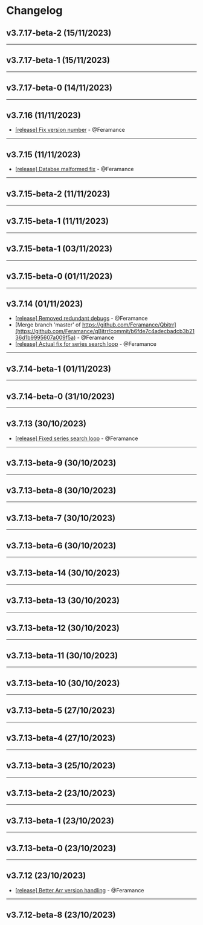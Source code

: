 # Changelog

## v3.7.17-beta-2 (15/11/2023)

---

## v3.7.17-beta-1 (15/11/2023)

---

## v3.7.17-beta-0 (14/11/2023)

---

## v3.7.16 (11/11/2023)
- [[release] Fix version number](https://github.com/Feramance/qBitrr/commit/94897faa7a6e03f6a1dcec0de60dff908b0fb7d1) - @Feramance

---

## v3.7.15 (11/11/2023)
- [[release] Databse malformed fix](https://github.com/Feramance/qBitrr/commit/78458d8940acf6362a3f17ce75bee8435b56baea) - @Feramance

---

## v3.7.15-beta-2 (11/11/2023)

---

## v3.7.15-beta-1 (11/11/2023)

---

## v3.7.15-beta-1 (03/11/2023)

---

## v3.7.15-beta-0 (01/11/2023)

---

## v3.7.14 (01/11/2023)
- [[release] Removed redundant debugs](https://github.com/Feramance/qBitrr/commit/d31f906c5172a392656bcb3244801849a0f698c7) - @Feramance
- [Merge branch 'master' of https://github.com/Feramance/Qbitrr](https://github.com/Feramance/qBitrr/commit/b6fde7c4adecbadcb3b2136d1b9995607a009f5a) - @Feramance
- [[release] Actual fix for series search loop](https://github.com/Feramance/qBitrr/commit/dd6dc298c60728eca6d30a86b07d06fa5a30c892) - @Feramance

---

## v3.7.14-beta-1 (01/11/2023)

---

## v3.7.14-beta-0 (31/10/2023)

---

## v3.7.13 (30/10/2023)
- [[release] Fixed series search loop](https://github.com/Feramance/qBitrr/commit/3194c816ae7b91d860b7a969871ebbe8fcaaa92c) - @Feramance

---

## v3.7.13-beta-9 (30/10/2023)

---

## v3.7.13-beta-8 (30/10/2023)

---

## v3.7.13-beta-7 (30/10/2023)

---

## v3.7.13-beta-6 (30/10/2023)

---

## v3.7.13-beta-14 (30/10/2023)

---

## v3.7.13-beta-13 (30/10/2023)

---

## v3.7.13-beta-12 (30/10/2023)

---

## v3.7.13-beta-11 (30/10/2023)

---

## v3.7.13-beta-10 (30/10/2023)

---

## v3.7.13-beta-5 (27/10/2023)

---

## v3.7.13-beta-4 (27/10/2023)

---

## v3.7.13-beta-3 (25/10/2023)

---

## v3.7.13-beta-2 (23/10/2023)

---

## v3.7.13-beta-1 (23/10/2023)

---

## v3.7.13-beta-0 (23/10/2023)

---

## v3.7.12 (23/10/2023)
- [[release] Better Arr version handling](https://github.com/Feramance/qBitrr/commit/cfe691530936b4a4ec115dc71a55b85bacc2888e) - @Feramance

---

## v3.7.12-beta-8 (23/10/2023)
